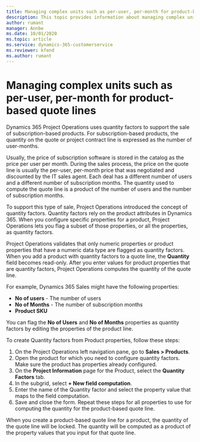 ```yaml
---
title: Managing complex units such as per-user, per-month for product-based quote lines
description: This topic provides information about managing complex units for product-based quote lines.
author: rumant
manager: Annbe
ms.date: 10/01/2020
ms.topic: article
ms.service: dynamics-365-customerservice
ms.reviewer: kfend 
ms.author: rumant
---
```


# Managing complex units such as per-user, per-month for product-based quote lines

Dynamics 365 Project Operations uses quantity factors to support the sale of subscription-based products. For subscription-based products, the quantity on the quote or project contract line is expressed as the number of user-months.

Usually, the price of subscription software is stored in the catalog as the price per user per month. During the sales process, the price on the quote line is usually the per-user, per-month price that was negotiated and discounted by the IT sales agent. Each deal has a different number of users and a different number of subscription months. The quantity used to compute the quote line is a product of the number of users and the number of subscription months.

To support this type of sale, Project Operations introduced the concept of quantity factors. Quantity factors rely on the product attributes in Dynamics 365. When you configure specific properties for a product, Project Operations lets you flag a subset of those properties, or all the properties, as quantity factors.

Project Operations validates that only numeric properties or product properties that have a numeric data type are flagged as quantity factors. When you add a product with quantity factors to a quote line, the **Quantity** field becomes read-only. After you enter values for product properties that are quantity factors, Project Operations computes the quantity of the quote line.

For example, Dynamics 365 Sales might have the following properties:

- **No of users** - The number of users
- **No of Months** - The number of subscription months
- **Product SKU**

You can flag the **No of Users** and **No of Months** properties as quantity factors by editing the properties of the product line.

To create Quantity factors from Product properties, follow these steps:

1. On the Project Operations left navigation pane, go to **Sales > Products**.
2. Open the product for which you need to configure quantity factors. Make sure the product has properties already configured.
3. On the **Project Information** page for the Product, select the **Quantity Factors** tab.
4. In the subgrid, select **+ New field computation**.
5. Enter the name of the Quantity factor and select the property value that maps to the field computation.
6. Save and close the form. Repeat these steps for all properties to use for computing the quantity for the product-based quote line.

When you create a product-based quote line for a product, the quantity of the quote line will be locked. The quantity will be computed as a product of the property values that you input for that quote line.
